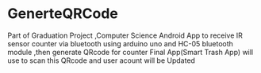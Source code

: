 # GenerteQRCode
Part of Graduation Project ,Computer Science
Android App to receive IR sensor counter via bluetooth using arduino uno and HC-05 bluetooth module ,then generate QRcode for counter
Final App(Smart Trash App) will use to scan this QRcode and user acount will be Updated
